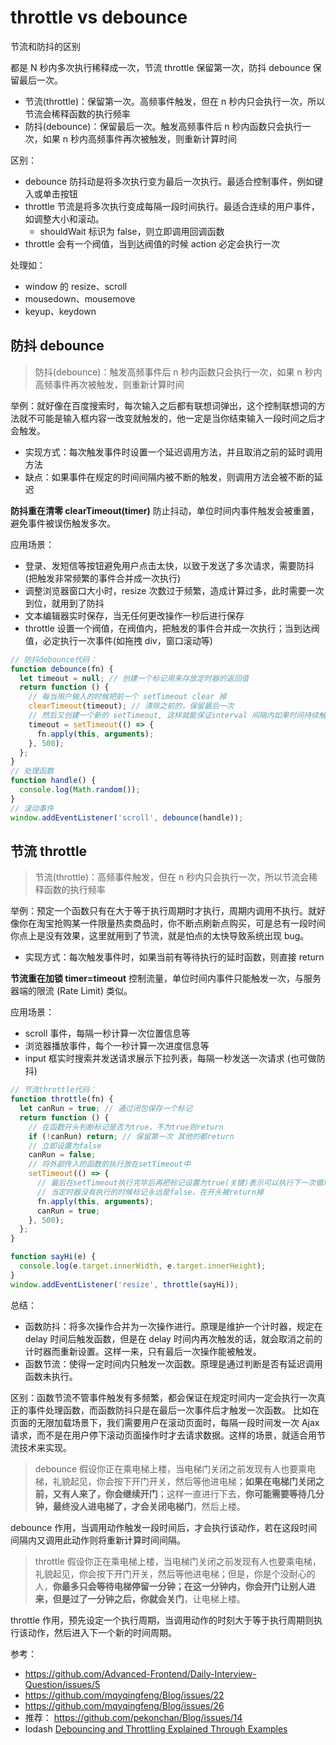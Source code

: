 # throttle vs debounce

节流和防抖的区别

都是 N 秒内多次执行稀释成一次，节流 throttle 保留第一次，防抖 debounce 保留最后一次。

- 节流(throttle)：保留第一次。高频事件触发，但在 n 秒内只会执行一次，所以节流会稀释函数的执行频率
- 防抖(debounce)：保留最后一次。触发高频事件后 n 秒内函数只会执行一次，如果 n 秒内高频事件再次被触发，则重新计算时间

区别：

- debounce 防抖动是将多次执行变为最后一次执行。最适合控制事件，例如键入或单击按钮
- throttle 节流是将多次执行变成每隔一段时间执行。最适合连续的用户事件，如调整大小和滚动。
  - shouldWait 标识为 false，则立即调用回调函数
- throttle 会有一个阀值，当到达阀值的时候 action 必定会执行一次

处理如：

- window 的 resize、scroll
- mousedown、mousemove
- keyup、keydown

## 防抖 debounce

> 防抖(debounce)：触发高频事件后 n 秒内函数只会执行一次，如果 n 秒内高频事件再次被触发，则重新计算时间

举例：就好像在百度搜索时，每次输入之后都有联想词弹出，这个控制联想词的方法就不可能是输入框内容一改变就触发的，他一定是当你结束输入一段时间之后才会触发。

- 实现方式：每次触发事件时设置一个延迟调用方法，并且取消之前的延时调用方法
- 缺点：如果事件在规定的时间间隔内被不断的触发，则调用方法会被不断的延迟

**防抖重在清零 clearTimeout(timer)** 防止抖动，单位时间内事件触发会被重置，避免事件被误伤触发多次。

应用场景：

- 登录、发短信等按钮避免用户点击太快，以致于发送了多次请求，需要防抖(把触发非常频繁的事件合并成一次执行)
- 调整浏览器窗口大小时，resize 次数过于频繁，造成计算过多，此时需要一次到位，就用到了防抖
- 文本编辑器实时保存，当无任何更改操作一秒后进行保存
- throttle 设置一个阀值，在阀值内，把触发的事件合并成一次执行；当到达阀值，必定执行一次事件(如拖拽 div，窗口滚动等)

```js
// 防抖debounce代码：
function debounce(fn) {
  let timeout = null; // 创建一个标记用来存放定时器的返回值
  return function () {
    // 每当用户输入的时候把前一个 setTimeout clear 掉
    clearTimeout(timeout); // 清除之前的，保留最后一次
    // 然后又创建一个新的 setTimeout, 这样就能保证interval 间隔内如果时间持续触发，就不会执行 fn 函数
    timeout = setTimeout(() => {
      fn.apply(this, arguments);
    }, 500);
  };
}
// 处理函数
function handle() {
  console.log(Math.random());
}
// 滚动事件
window.addEventListener('scroll', debounce(handle));
```

## 节流 throttle

> 节流(throttle)：高频事件触发，但在 n 秒内只会执行一次，所以节流会稀释函数的执行频率

举例：预定一个函数只有在大于等于执行周期时才执行，周期内调用不执行。就好像你在淘宝抢购某一件限量热卖商品时，你不断点刷新点购买，可是总有一段时间你点上是没有效果，这里就用到了节流，就是怕点的太快导致系统出现 bug。

- 实现方式：每次触发事件时，如果当前有等待执行的延时函数，则直接 return

**节流重在加锁 timer=timeout** 控制流量，单位时间内事件只能触发一次，与服务器端的限流 (Rate Limit) 类似。

应用场景：

- scroll 事件，每隔一秒计算一次位置信息等
- 浏览器播放事件，每个一秒计算一次进度信息等
- input 框实时搜索并发送请求展示下拉列表，每隔一秒发送一次请求 (也可做防抖)

```js
// 节流throttle代码：
function throttle(fn) {
  let canRun = true; // 通过闭包保存一个标记
  return function () {
    // 在函数开头判断标记是否为true，不为true则return
    if (!canRun) return; // 保留第一次 其他的都return
    // 立即设置为false
    canRun = false;
    // 将外部传入的函数的执行放在setTimeout中
    setTimeout(() => {
      // 最后在setTimeout执行完毕后再把标记设置为true(关键)表示可以执行下一次循环了。
      // 当定时器没有执行的时候标记永远是false，在开头被return掉
      fn.apply(this, arguments);
      canRun = true;
    }, 500);
  };
}

function sayHi(e) {
  console.log(e.target.innerWidth, e.target.innerHeight);
}
window.addEventListener('resize', throttle(sayHi));
```

总结：

- 函数防抖：将多次操作合并为一次操作进行。原理是维护一个计时器，规定在 delay 时间后触发函数，但是在 delay 时间内再次触发的话，就会取消之前的计时器而重新设置。这样一来，只有最后一次操作能被触发。
- 函数节流：使得一定时间内只触发一次函数。原理是通过判断是否有延迟调用函数未执行。

区别：函数节流不管事件触发有多频繁，都会保证在规定时间内一定会执行一次真正的事件处理函数，而函数防抖只是在最后一次事件后才触发一次函数。 比如在页面的无限加载场景下，我们需要用户在滚动页面时，每隔一段时间发一次 Ajax 请求，而不是在用户停下滚动页面操作时才去请求数据。这样的场景，就适合用节流技术来实现。

> debounce 假设你正在乘电梯上楼，当电梯门关闭之前发现有人也要乘电梯，礼貌起见，你会按下开门开关，然后等他进电梯；**如果在电梯门关闭之前，又有人来了，你会继续开门**；这样一直进行下去，**你可能需要等待几分钟，最终没人进电梯了，才会关闭电梯门**，然后上楼。

debounce 作用，当调用动作触发一段时间后，才会执行该动作，若在这段时间间隔内又调用此动作则将重新计算时间间隔。

> throttle 假设你正在乘电梯上楼，当电梯门关闭之前发现有人也要乘电梯，礼貌起见，你会按下开门开关，然后等他进电梯；但是，你是个没耐心的人，**你最多只会等待电梯停留一分钟；在这一分钟内，你会开门让别人进来，但是过了一分钟之后，你就会关门**，让电梯上楼。

throttle 作用，预先设定一个执行周期，当调用动作的时刻大于等于执行周期则执行该动作，然后进入下一个新的时间周期。

参考：

- https://github.com/Advanced-Frontend/Daily-Interview-Question/issues/5
- https://github.com/mqyqingfeng/Blog/issues/22
- https://github.com/mqyqingfeng/Blog/issues/26
- 推荐： https://github.com/pekonchan/Blog/issues/14
- lodash [Debouncing and Throttling Explained Through Examples](https://css-tricks.com/debouncing-throttling-explained-examples/)
